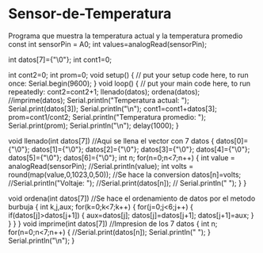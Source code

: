 # Sensor-de-Temperatura
Programa que muestra la temperatura actual y la temperatura promedio
const int sensorPin = A0;
int values=analogRead(sensorPin);




int datos[7]={"\0"};
int cont1=0;



int cont2=0;
int prom=0;
void setup() {
  // put your setup code here, to run once:
  Serial.begin(9600);
}
void loop() {
  // put your main code here, to run repeatedly:
  cont2=cont2+1;
  llenado(datos);
  ordena(datos);
  //imprime(datos);
  Serial.println("Temperatura actual: ");
  Serial.print(datos[3]);
  Serial.println("\n");
  cont1=cont1+datos[3];
  prom=cont1/cont2;
  Serial.println("Temperatura promedio: ");
  Serial.print(prom);
  Serial.println("\n");
  delay(1000);
}

void llenado(int datos[7]) //Aqui se llena el vector con 7 datos
{
  datos[0]={"\0"};
  datos[1]={"\0"};
  datos[2]={"\0"};
  datos[3]={"\0"};
  datos[4]={"\0"};
  datos[5]={"\0"};
  datos[6]={"\0"};
  int n;
  for(n=0;n<7;n++)
  {
    int value = analogRead(sensorPin);
    //Serial.println(value);
    int volts = round(map(value,0,1023,0,50)); //Se hace la conversion
    datos[n]=volts;
   //Serial.println("Voltaje: ");
    //Serial.print(datos[n]);
   // Serial.println("  ");
  }
}




void ordena(int datos[7]) //Se hace el ordenamiento de datos por el metodo burbuja
{
  int k,j,aux;
      for(k=0;k<7;k++)
      {
        for(j=0;j<6;j++)
        {
          if(datos[j]>datos[j+1])
          {
            aux=datos[j];
            datos[j]=datos[j+1];
            datos[j+1]=aux;
          }
        }
      }
}
void imprime(int datos[7]) //Impresion de los 7 datos
{
  int n;
 for(n=0;n<7;n++)
  {
    //Serial.print(datos[n]);
    Serial.println("  ");
  }
  Serial.println("\n");
}

